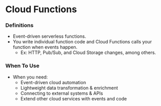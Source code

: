 # Cloud Functions

### Definitions
* Event-driven serverless functions.
* You write individual function code and Cloud Functions calls your function when events happen.
    * Ex: HTTP, Pub/Sub, and Cloud Storage changes, among others.

### When To Use
* When you need:
    * Event-driven cloud automation
    * Lightweight data transformation & enrichment
    * Connecting to external systems & APIs
    * Extend other cloud services with events and code


